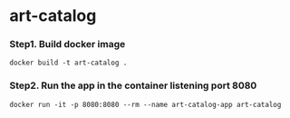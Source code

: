 # art-catalog

### Step1. Build docker image

```
docker build -t art-catalog .
```

### Step2. Run the app in the container listening port 8080

```
docker run -it -p 8080:8080 --rm --name art-catalog-app art-catalog
```
